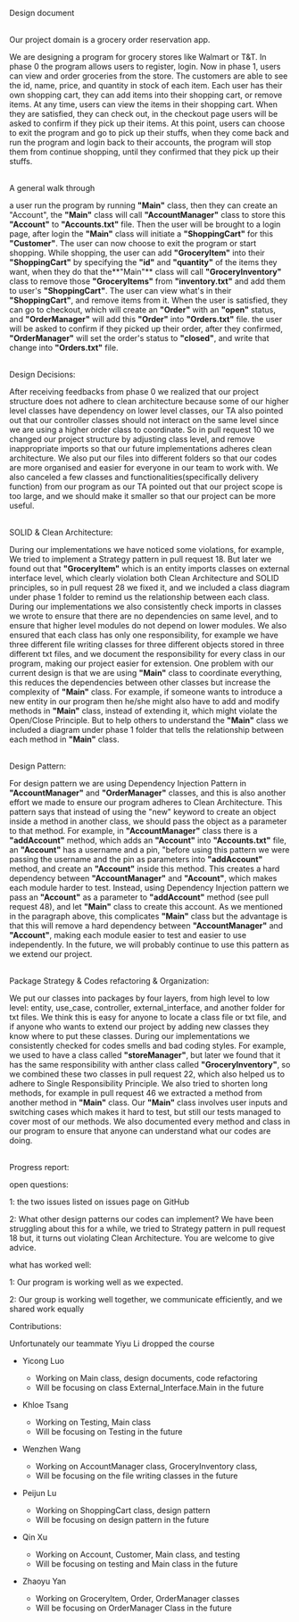 Design document 

\
Our project domain is a grocery order reservation app.

We are designing a program for grocery stores like Walmart or T&T. In phase 0 the program 
allows users to register, login. Now in phase 1, users can view and order groceries from the
store. The customers are able to see the id, name, price, and quantity in stock of each item.
Each user has their own shopping cart, they can add items into their shopping cart, or remove
items. At any time, users can view the items in their shopping cart. When they are satisfied, they can check out, 
in the checkout page users will be asked to confirm if they pick up their items. At this point, users can choose to exit
the program and go to pick up their stuffs, when they come back and run the program and login back to their accounts,
the program will stop them from continue shopping, until they confirmed that they pick up their stuffs.

\
A general walk through

a user run the program by running **"Main"** class, then they can create an "Account", the **"Main"** class will 
call **"AccountManager"** class to store this **"Account"** to **"Accounts.txt"** file. Then the user will be brought to 
a login page, after login the **"Main"** class will initiate a **"ShoppingCart"** for this **"Customer"**. The user can 
now choose to exit the program or start shopping. While shopping, the user can add **"GroceryItem"** into their
**"ShoppingCart"** by specifying the **"id"** and **"quantity"** of the items they want, when they do that the**"Main"** class
will call **"GroceryInventory"** class to remove those **"GroceryItems"** from **"inventory.txt"** and add them to user's
**"ShoppingCart"**. The user can view what's in their **"ShoppingCart"**, and remove items from it. When the user is 
satisfied, they can go to checkout, which will create an **"Order"** with an **"open"** status, and **"OrderManager"** will
add this **"Order"** into **"Orders.txt"** file. the user will be asked to confirm if they picked up their order, after
they confirmed, **"OrderManager"** will set the order's status to **"closed"**, and write that change into **"Orders.txt"**
file.

\
Design Decisions:

After receiving feedbacks from phase 0 we realized that our project structure does not adhere to clean
architecture because some of our higher level classes have dependency on lower level classes, our TA also
pointed out that our controller classes should not interact on the same level since we are using
a higher order class to coordinate. So in pull request 10 we
changed our project structure by adjusting class level, and remove inappropriate imports so that our 
future implementations adheres clean architecture. We also put our files into different folders so that our codes
are more organised and easier for everyone in our team to work with. We also canceled a few classes and 
functionalities(specifically delivery function) from our program as 
our TA pointed out that our project scope is too large, and we should make it smaller so that our 
project can be more useful.

\
SOLID & Clean Architecture:

During our implementations we have noticed some violations, for example, We tried to implement a Strategy
pattern in pull request 18. But later we found out that **"GroceryItem"** which is an entity imports classes on
external interface level, which clearly violation both Clean Architecture and SOLID principles, so in pull request
28 we fixed it, and we included a class diagram under phase 1 folder to remind us the relationship between
each class. During our implementations we also consistently check imports in classes we wrote to ensure that there 
are no dependencies on same level, and to ensure that higher level modules do not depend on lower modules. We
also ensured that each class has only one responsibility, for example we have three different file
writing classes for three different objects stored in three different txt files, and we document the responsibility
for every class in our program, making our project easier for extension. One problem with our current design is that 
we are using **"Main"** class to coordinate everything, this reduces the dependencies between other classes but 
increase the complexity of **"Main"** class. For example, if someone wants to introduce a new entity in our program
then he/she might also have to add and modify methods in **"Main"** class, instead of extending it,
which might violate the Open/Close Principle. But to help others to understand the **"Main"** class we included a 
diagram under phase 1 folder that tells the relationship between each method in **"Main"** class.

\
Design Pattern:

For design pattern we are using Dependency Injection Pattern in **"AccountManager"** and **"OrderManager"** classes,
and this is also another effort we made to ensure our program adheres to Clean Architecture. This pattern says that
instead of using the "new" keyword to create an object inside a method in another class, we should pass the object
as a parameter to that method. For example, in **"AccountManager"** class there is a **"addAccount"** method, which 
adds an **"Account"** into **"Accounts.txt"** file, an **"Account"** has a username and a pin,
"before using this pattern we were passing the username and the pin as parameters into **"addAccount"** method, and 
create an **"Account"** inside this method. This creates a hard dependency between **"AccountManager"**  and 
**"Account"**, which makes each module harder to test. Instead, using Dependency Injection pattern we pass an
**"Account"** as a parameter to **"addAccount"** method (see pull request 48), and let **"Main"** class to create 
this account.
As we mentioned in the paragraph above, this complicates **"Main"** class but the advantage is that this will remove
a hard dependency between **"AccountManager"** and **"Account"**, making each module easier to test and easier to use
independently. In the future, we will probably continue to use this pattern as we extend our project.

\
Package Strategy & Codes refactoring & Organization:

We put our classes into packages by four layers, from high level to low level: entity, use_case, controller, 
external_interface, and another folder for txt files. We think this is easy for anyone to locate a class file 
or txt file, and if anyone who wants to extend our project by adding new classes they know where to put these
classes. During our implementations we consistently checked for codes smells and bad coding styles. For example,
we used to have a class called **"storeManager"**, but later we found that it has the same responsibility with
anther class called **"GroceryInventory"**, so we combined these two classes in pull request 22, which 
also helped us to adhere to Single Responsibility Principle. We also tried 
to shorten long methods, for example in pull request 46 we extracted a method from another 
method in **"Main"** class. Our **"Main"** class involves user inputs and switching cases 
which makes it hard to test, but still our tests managed to cover most of our methods. We also documented 
every method and class in our program to ensure that anyone can understand what our codes are doing.

\
Progress report:

open questions:

1: the two issues listed on issues page on GitHub

2: What other design patterns our codes can implement? We have been struggling about this for a while, we tried to
Strategy pattern in pull request 18 but, it turns out violating Clean Architecture. You are welcome to give advice.

what has worked well:

1: Our program is working well as we expected.

2: Our group is working well together, we communicate efficiently, and we shared work equally

Contributions:

Unfortunately our teammate Yiyu Li dropped the course

* Yicong Luo
    * Working on Main class, design documents, code refactoring
    * Will be focusing on class External_Interface.Main in the future

* Khloe Tsang
    * Working on Testing, Main class
    * Will be focusing on Testing in the future

* Wenzhen Wang
    * Working on AccountManager class, GroceryInventory class, 
    * Will be focusing on the file writing classes in the future

* Peijun Lu
    * Working on ShoppingCart class, design pattern
    * Will be focusing on design pattern in the future

* Qin Xu
    * Working on Account, Customer, Main class, and testing
    * Will be focusing on testing and Main class in the future

* Zhaoyu Yan
    * Working on GroceryItem, Order, OrderManager classes
    * Will be focusing on OrderManager Class in the future






